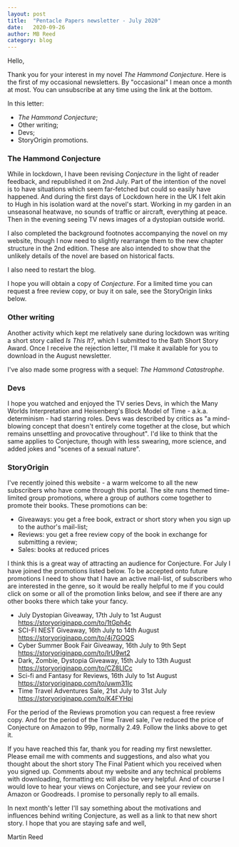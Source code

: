 ```yaml
---
layout: post
title:  "Pentacle Papers newsletter - July 2020"
date:   2020-09-26
author: MB Reed
category: blog
---
```



Hello,

Thank you for your interest in my novel *The Hammond Conjecture*. Here is the first of my occasional newsletters. By "occasional" I mean once a month at most. You can unsubscribe at any time using the link at the bottom.

In this letter:

* *The Hammond Conjecture*;
* Other writing;
* Devs;
* StoryOrigin promotions.


### The Hammond Conjecture

While in lockdown, I have been revising *Conjecture* in the light of reader feedback, and republished it on 2nd July.
Part of the intention of the novel is to have situations which seem far-fetched but could so easily have happened. And during the first days of Lockdown here in the UK I felt akin to Hugh in his isolation ward at the novel's start. Working in my garden in an unseasonal heatwave, no sounds of traffic or aircraft, everything at peace. Then in the evening seeing TV news images of a dystopian outside world. 

I also completed the background footnotes accompanying the novel on my website, though I now need to slightly rearrange them to the new chapter structure in the 2nd edition. These are also intended to show that the unlikely details of the novel are based on historical facts.

I also need to restart the blog.

I hope you will obtain a copy of *Conjecture*. For a limited time you can request a free review copy, or buy it on sale, see the StoryOrigin links below.


### Other writing

Another activity which kept me relatively sane during lockdown was writing a short story called *Is This It?*, which I submitted to the Bath Short Story Award. Once I receive the rejection letter, I'll make it available for you to download in the August newsletter.  

I've also made some progress with a sequel: *The Hammond Catastrophe*. 


### Devs

I hope you watched and enjoyed the TV series Devs, in which the Many Worlds Interpretation and Heisenberg's Block Model of Time - a.k.a. determinism - had starring roles. Devs was described by critics as "a mind-blowing concept that doesn't entirely come together at the close, but which remains unsettling and provocative throughout". I'd like to think that the same applies to Conjecture, though with less swearing, more science, and added jokes and "scenes of a sexual nature".



### StoryOrigin

I've recently joined this website - a warm welcome to all the new subscribers who have come through this portal. The site runs themed time-limited group promotions, where a group of authors come together to promote their books. These promotions can be:

* Giveaways: you get a free book, extract or short story when you sign up to the author's mail-list;
* Reviews: you get a free review copy of the book in exchange for submitting a review;
* Sales: books at reduced prices

I think this is a great way of attracting an audience for Conjecture. For July I have joined the promotions listed below. To be accepted onto future promotions I need to show that I have an active mail-list, of subscribers who are interested in the genre, so it would be really helpful to me if you could click on some or all of the promotion links below, and see if there are any other books there which take your fancy.

* July Dystopian Giveaway, 17th July to 1st August https://storyoriginapp.com/to/1tGph4c
* SCI-FI NEST Giveaway, 16th July to 14th August https://storyoriginapp.com/to/4j7GOQS
* Cyber Summer Book Fair Giveaway, 16th July to 9th Sept https://storyoriginapp.com/to/IrU9wt2
* Dark, Zombie, Dystopia Giveaway, 15th July to 13th August https://storyoriginapp.com/to/CZ8LICc
* Sci-fi and Fantasy for Reviews, 16th July to 1st August https://storyoriginapp.com/to/uwm31Ic
* Time Travel Adventures Sale, 21st July to 31st July https://storyoriginapp.com/to/K4FYHpi

For the period of the Reviews promotion you can request a free review copy. And for the period of the Time Travel sale, I've reduced the price of Conjecture on Amazon to 99p,  normally 2.49. Follow the links above to get it.

If you have reached this far, thank you for reading my first newsletter. Please email me with comments and suggestions, and also what you thought about the short story The Final Patient which you received when you signed up. Comments about my website and any technical problems with downloading, formatting etc will also be very helpful. And of course I would love to hear your views on Conjecture, and see your review on Amazon or Goodreads. I promise to personally reply to all emails.
 
In next month's letter I'll say something about the motivations and influences behind writing Conjecture, as well as a link to that new short story.  I hope that you are staying safe and well,


Martin Reed
